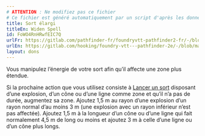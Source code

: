 ```yaml
---
# ATTENTION : Ne modifiez pas ce fichier
# Ce fichier est généré automatiquement par un script d'après les données du module Foundry VTT officiel et de sa traduction
title: Sort élargi
titleEn: Widen Spell
id: FoWO4RnHRwfEIC7Q
urlFr: https://gitlab.com/pathfinder-fr/foundryvtt-pathfinder2-fr/-/blob/master/data/feats/FoWO4RnHRwfEIC7Q.htm
urlEn: https://gitlab.com/hooking/foundry-vtt---pathfinder-2e/-/blob/master/packs/data/feats.db/widen-spell.json
layout: dons
---
```

Vous manipulez l’énergie de votre sort afin qu’il affecte une zone plus étendue.

Si la prochaine action que vous utilisez consiste à [Lancer un sort](../actions/lancer-un-sort.html) disposant d’une explosion, d’un cône ou d’une ligne comme zone et qu’il n’a pas de durée, augmentez sa zone. Ajoutez 1,5 m au rayon d’une explosion d’un rayon normal d’au moins 3 m (une explosion avec un rayon inférieur n’est pas affectée). Ajoutez 1,5 m à la longueur d’un cône ou d’une ligne qui fait normalement 4,5 m de long ou moins et ajoutez 3 m à celle d’une ligne ou d’un cône plus longs.
